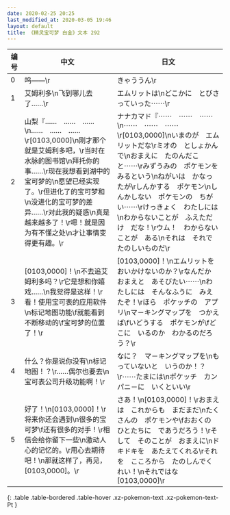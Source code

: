 ```yaml
---
date: 2020-02-25 20:25
last_modified_at: 2020-03-05 19:46
layout: default
title: 《精灵宝可梦 白金》文本 292
---
```

| 编号 | 中文 | 日文 |
| ---- | ---- | ---- |
| 0 | 呜——\r | きゃううん\r |
| 1 | 艾姆利多\n飞到哪儿去了……\r | エムリットは\nどこかに　とびさっていった⋯⋯\r |
| 2 | 山梨『……　……　……\n……　……　……\r[0103,0000]\n刚才那个就是艾姆利多吧，\r当时在水脉的图书馆\n拜托你的事……\r现在我想看到湖中的宝可梦的\n愿望已经实现了。\r但进化了的宝可梦和\n没进化的宝可梦的差异……\r对此我的疑惑\n真是越来越多了！\r嗯！就是因为有不懂之处\n才让事情变得更有趣。\r | ナナカマド『⋯⋯　⋯⋯　⋯⋯\n⋯⋯　⋯⋯　⋯⋯\r[0103,0000]\nいまのが　エムリットだな\rミオの　としょかんで\nおまえに　たのんだこと⋯⋯\rみずうみの　ポケモンを　みるという\nねがいは　かなったが\rしんかする　ポケモン\nしんかしない　ポケモンの　ちがい⋯⋯\rけっきょく　わたしには\nわからないことが　ふえただけ　だな！\rウム！　わからないことが　ある\nそれは　それで　たのしいものだ\r |
| 3 | [0103,0000]！\n不去追艾姆利多吗？\r它是想和你嬉戏……\n我觉得是这样！\r看！使用宝可表的应用软件\n标记地图功能\f就能看到不断移动的\f宝可梦的位置了！\r | [0103,0000]！\nエムリットを　おいかけないのか？\rなんだか　おまえと　あそびたい⋯⋯\nわたしには　そんなふうに　みえたぞ！\rほら　ポケッチの　アプリ\nマ－キングマップを　つかえば\fいどうする　ポケモンが\fどこに　いるのか　わかるのだろう？\r |
| 4 | 什么？你是说你没有\n标记地图！？\r……偶尔也要去\n宝可表公司升级功能啊！\r | なに？　マ－キングマップを\nもっていないと　いうのか！？\r⋯⋯たまには\nポケッチ　カンパニ－に　いくといい\r |
| 5 | 好了！\n[0103,0000]！\r将来你还会遇到\n很多的宝可梦\f还有很多的对手！\r相信会给你留下一些\n激动人心的记忆的。\r用心去期待吧！\n那就这样了，再见，[0103,0000]。\r | さあ！\n[0103,0000]！\rおまえは　これからも　まだまだ\nたくさんの　ポケモンや\fおおくの　ひとたちに　であうだろう！\rそして　そのことが　おまえに\nドキドキを　あたえてくれる\rそれを　こころから　たのしんでくれい！\nそれではな　[0103,0000]\r |
{: .table .table-bordered .table-hover .xz-pokemon-text .xz-pokemon-text-Pt }